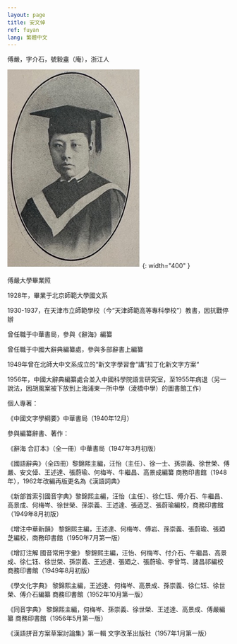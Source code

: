 ```yaml
---
layout: page
title: 安文倬
ref: fuyan
lang: 繁體中文
---
```



傅嚴，字介石，號毅盦（庵），浙江人

![image](/assets/imgs/fuyan_graduation.jpg "傅嚴大學畢業照") {: width="400" }

傅嚴大學畢業照

1928年，畢業于北京師範大學國文系

1930-1937，在天津市立師範學校（今“天津師範高等專科學校”）教書，因抗戰停辦

曾任職于中華書局，參與《辭海》編纂

曾任職于中國大辭典編纂處，參與多部辭書上編纂

1949年曾在北師大中文系成立的“新文字學習會“講”拉丁化新文字方案“

1956年，中國大辭典編纂處合並入中國科學院語言研究室，至1955年病退（另一說法，因胡風案被下放到上海浦東一所中學（淩橋中學）的圖書館工作）

個人專著：

《中國文字學綱要》中華書局（1940年12月）

參與編纂辭書、著作：

《辭海 合訂本》（全一冊）中華書局（1947年3月初版）

《國語辭典》（全四冊）黎錦熙主編，汪怡（主任）、徐一士、孫崇義、徐世榮、傅嚴、安文倬、王述達、張蔚瑜、何梅岑、牛繼昌、高景成編纂 商務印書館（1948年），1962年改編再版更名為《漢語詞典》

《新部首索引國音字典》黎錦熙主編，汪怡（主任）、徐仁钰、傅介石、牛繼昌、高景成、何梅岑、徐世榮、孫崇義、王述達、張迺芝、張蔚瑜編校，商務印書館（1949年8月初版）

《增注中華新韻》 黎錦熙主編，王述達、何梅岑、傅岩、孫崇義、張蔚瑜、張廼芝編校，商務印書館（1950年7月第一版）

《增訂注解 國音常用字彙》
 黎錦熙主編，汪怡、何梅岑、付介石、牛繼昌、高景成、徐仁钰、徐世榮、孫崇義、王述達、張廼之、張蔚瑜、李曾笃、諸昌祁編校 商務印書館（1949年8月初版）
 
《學文化字典》 黎錦熙主編，王述達、何梅岑、高景成、孫崇義、徐仁钰、徐世榮、傅介石編纂 商務印書館（1952年10月第一版）

《同音字典》 黎錦熙主編，何梅岑、孫崇義、徐世榮、王述達、高景成、傅嚴編纂 商務印書館（1956年5月第一版）

《漢語拼音方案草案討論集》第一輯 文字改革出版社（1957年1月第一版）
